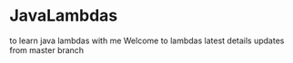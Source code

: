 # JavaLambdas
to learn java lambdas with me
Welcome to lambdas
latest details updates from master branch
